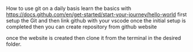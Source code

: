 How to use git on a daily basis
learn the basics with https://docs.github.com/en/get-started/start-your-journey/hello-world 
first setup the Git and then link github with your vscode 
once the initial setup is completed then you can create repository from github website

once the website is created then clone it from the terminal in the desired folder.